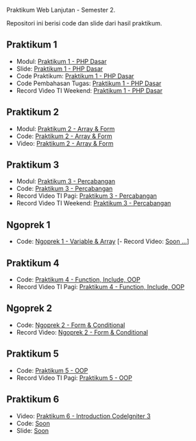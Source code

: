 Praktikum Web Lanjutan - Semester 2.

Repositori ini berisi code dan slide dari hasil praktikum.

## Praktikum 1

- Modul: [Praktikum 1 - PHP Dasar](https://elen.nurulfikri.ac.id/pluginfile.php/33857/mod_resource/content/0/01_praktikum_php.pdf)
- Slide: [Praktikum 1 - PHP Dasar](https://aufaroot18.github.io/pwl/Praktikum%201/Slide/Praktikum%201.pdf)
- Code Praktikum: [Praktikum 1 - PHP Dasar](https://github.com/aufaroot18/pwl/tree/main/Praktikum%201/Code)
- Code Pembahasan Tugas: [Praktikum 1 - PHP Dasar](https://github.com/aufaroot18/pwl/tree/main/Praktikum%201/Code%20Pembahasan%20Tugas)
- Record Video TI Weekend: [Praktikum 1 - PHP Dasar](https://drive.google.com/file/d/1i0TY5ptc_gER9yhMAkX2dxdXWE55yLLf/view)

## Praktikum 2

- Modul: [Praktikum 2 - Array & Form](https://elen.nurulfikri.ac.id/pluginfile.php/33857/mod_resource/content/0/01_praktikum_php.pdf)
- Code: [Praktikum 2 - Array & Form](https://github.com/aufaroot18/pwl/tree/main/Praktikum%202)
- Video: [Praktikum 2 - Array & Form](https://www.youtube.com/watch?v=xyqP6GdKVHk)

## Praktikum 3

- Modul: [Praktikum 3 - Percabangan](https://elen.nurulfikri.ac.id/pluginfile.php/34703/mod_resource/content/0/praktikum02_php.pdf)
- Code: [Praktikum 3 - Percabangan](https://github.com/aufaroot18/pwl/tree/main/Praktikum%203)
- Record Video TI Pagi: [Praktikum 3 - Percabangan](https://drive.google.com/file/d/1jD0PkvaQ-JtiDZeTHiLoTHpcOTPJX4Hs/view?usp=sharing)
- Record Video TI Weekend: [Praktikum 3 - Percabangan](https://drive.google.com/file/d/1PJLZHzRhTxBoxK-6x01vIS3uAfS43np6/view?usp=sharing)

## Ngoprek 1

- Code: [Ngoprek 1 - Variable & Array](https://github.com/aufaroot18/pwl/tree/main/Ngoprek%201/Code)
[- Record Video: [Soon ...]()]

## Praktikum 4
- Code: [Praktikum 4 - Function, Include, OOP](https://github.com/aufaroot18/pwl/tree/main/Praktikum%204)
- Record Video TI Pagi: [Praktikum 4 - Function, Include, OOP](https://drive.google.com/file/d/1blSIW96B68jy2GrKOJLJt9OpyISGWKdv/view?usp=sharing)

## Ngoprek 2
- Code: [Ngoprek 2 - Form & Conditional](https://github.com/aufaroot18/pwl/tree/main/Ngoprek%202/Code)
- Record Video: [Ngoprek 2 - Form & Conditional](https://drive.google.com/file/d/1fTJPz41BgSUyXlYWtOGD3NK5J0H38iOB/view?usp=sharing)

## Praktikum 5
- Code: [Praktikum 5 - OOP](https://github.com/aufaroot18/pwl/tree/main/Praktikum%205/Code)
- Record Video TI Pagi: [Praktikum 5 - OOP](https://drive.google.com/file/d/1FA6sSnIbkLiVIshbuR9QQePIPdmVUZHG/view?usp=sharing)

## Praktikum 6
- Video: [Praktikum 6 - Introduction CodeIgniter 3](https://youtu.be/IJFdZAWrdNs)
- Code: [Soon](#)
- Slide: [Soon](#)
